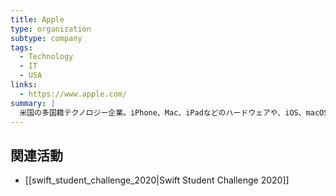 ```yaml
---
title: Apple
type: organization
subtype: company
tags:
  - Technology
  - IT
  - USA
links:
  - https://www.apple.com/
summary: |
  米国の多国籍テクノロジー企業。iPhone、Mac、iPadなどのハードウェアや、iOS、macOSなどのソフトウェアを開発・販売。WWDCを主催し、Swift Student Challengeなどを通じて開発者の育成にも力を入れている。
---
```

## 関連活動
- [[swift_student_challenge_2020|Swift Student Challenge 2020]]
